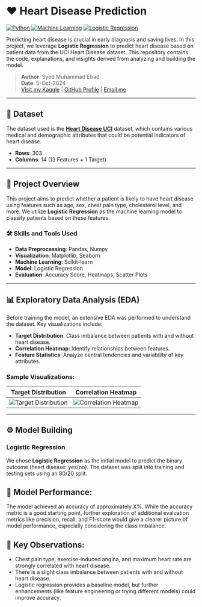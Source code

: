 # ❤️ Heart Disease Prediction

[![Python](https://img.shields.io/badge/Python-3.8%2B-blue)](https://www.python.org/) 
[![Machine Learning](https://img.shields.io/badge/Machine%20Learning-Supervised-green)](https://en.wikipedia.org/wiki/Supervised_learning) 
[![Logistic Regression](https://img.shields.io/badge/Model-Logistic%20Regression-red)](https://scikit-learn.org/stable/modules/generated/sklearn.linear_model.LogisticRegression.html)

Predicting heart disease is crucial in early diagnosis and saving lives. In this project, we leverage **Logistic Regression** to predict heart disease based on patient data from the UCI Heart Disease dataset. This repository contains the code, explanations, and insights derived from analyzing and building the model. 

> **Author**: Syed Muhammad Ebad  
> **Date**: 5-Oct-2024  
> [Visit my Kaggle](https://www.kaggle.com/syedmuhammadebad) | [GitHub Profile](https://github.com/smebad) | [Email me](mailto:mohammadebad1@hotmail.com)

---

## 📁 Dataset

The dataset used is the **[Heart Disease UCI](https://www.kaggle.com/datasets/mragpavank/heart-diseaseuci)** dataset, which contains various medical and demographic attributes that could be potential indicators of heart disease.

- **Rows**: 303
- **Columns**: 14 (13 Features + 1 Target)

---

## 🧠 Project Overview

This project aims to predict whether a patient is likely to have heart disease using features such as age, sex, chest pain type, cholesterol level, and more. We utilize **Logistic Regression** as the machine learning model to classify patients based on these features.

### 🛠️ Skills and Tools Used

- **Data Preprocessing**: Pandas, Numpy
- **Visualization**: Matplotlib, Seaborn
- **Machine Learning**: Scikit-learn
- **Model**: Logistic Regression
- **Evaluation**: Accuracy Score, Heatmaps, Scatter Plots

---

## 📊 Exploratory Data Analysis (EDA)

Before training the model, an extensive EDA was performed to understand the dataset. Key visualizations include:

- **Target Distribution**: Class imbalance between patients with and without heart disease.
- **Correlation Heatmap**: Identify relationships between features.
- **Feature Statistics**: Analyze central tendencies and variability of key attributes.

### Sample Visualizations:

| Target Distribution              | Correlation Heatmap                        |
|----------------------------------|--------------------------------------------|
| ![Target Distribution](./images/target_distribution.png) | ![Correlation Heatmap](./images/correlation_heatmap.png) |

---

## ⚙️ Model Building

### Logistic Regression
We chose **Logistic Regression** as the initial model to predict the binary outcome (heart disease: yes/no). The dataset was split into training and testing sets using an 80/20 split.

## 🔬 Model Performance:

The model achieved an accuracy of approximately X%. While the accuracy metric is a good starting point, further exploration of additional evaluation metrics like precision, recall, and F1-score would give a clearer picture of model performance, especially considering the class imbalance.

## 📌 Key Observations:
* Chest pain type, exercise-induced angina, and maximum heart rate are strongly correlated with heart disease.
* There is a slight class imbalance between patients with and without heart disease.
* Logistic regression provides a baseline model, but further enhancements (like feature engineering or trying different models) could improve accuracy.


